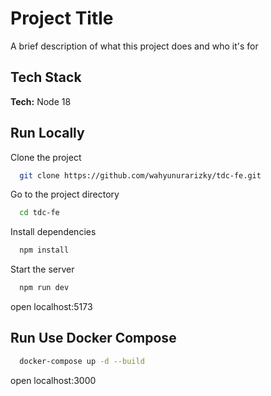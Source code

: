 # Project Title

A brief description of what this project does and who it's for

## Tech Stack

**Tech:** Node 18

## Run Locally

Clone the project

```bash
  git clone https://github.com/wahyunurarizky/tdc-fe.git
```

Go to the project directory

```bash
  cd tdc-fe
```

Install dependencies

```bash
  npm install
```

Start the server

```bash
  npm run dev
```

open localhost:5173

## Run Use Docker Compose

```bash
  docker-compose up -d --build
```

open localhost:3000
